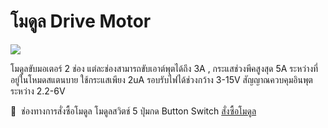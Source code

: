 # โมดูล Drive Motor

![](https://ff.lnwfile.com/6hzimb.png)

โมดูลขับมอเตอร์ 2 ช่อง แต่ละช่องสามารถขับเอาต์พุตได้ถึง 3A , กระแสช่วงพีคสูงสุด 5A ระหว่างที่อยู่ในโหมดสแตนบาย ใช้กระแสเพียง 2uA รอบรับไฟได้ช่วงกว้าง 3-15V สัญญาณควบคุมอินพุตระหว่าง 2.2-6V

:pushpin: &nbsp;ช่องทางการสั่งซื้อโมดูล โมดูลสวิตช์ 5 ปุ่มกด Button Switch [สั่งซื้อโมดูล](https://www.aiiotshop.com/p/66)
